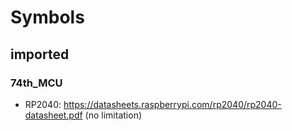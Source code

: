 # Symbols

## imported

### 74th_MCU

- RP2040: https://datasheets.raspberrypi.com/rp2040/rp2040-datasheet.pdf (no limitation)
